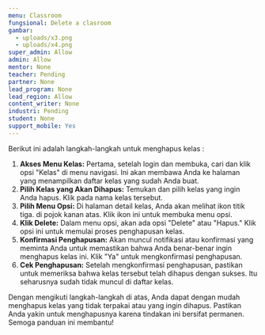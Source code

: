 ```yaml
---
menu: Classroom
fungsional: Delete a clasroom
gambar:
  - uploads/x3.png
  - uploads/x4.png
super_admin: Allow
admin: Allow
mentor: None
teacher: Pending
partner: None
lead_program: None
lead_region: Allow
content_writer: None
industri: Pending
student: None
support_mobile: Yes
---
```

B﻿erikut ini adalah langkah-langkah untuk menghapus kelas : 

1. **Akses Menu Kelas:** Pertama, setelah login dan membuka, cari dan klik opsi "Kelas" di menu navigasi. Ini akan membawa Anda ke halaman yang menampilkan daftar kelas yang sudah Anda buat.
2. **Pilih Kelas yang Akan Dihapus:** Temukan dan pilih kelas yang ingin Anda hapus. Klik pada nama kelas tersebut.
3. **Pilih Menu Opsi:** Di halaman detail kelas, Anda akan melihat ikon titik tiga. di pojok kanan atas. Klik ikon ini untuk membuka menu opsi.
4. **Klik Delete:** Dalam menu opsi, akan ada opsi "Delete" atau "Hapus." Klik opsi ini untuk memulai proses penghapusan kelas.
5. **Konfirmasi Penghapusan:** Akan muncul notifikasi atau konfirmasi yang meminta Anda untuk memastikan bahwa Anda benar-benar ingin menghapus kelas ini. Klik  "Ya" untuk mengkonfirmasi penghapusan.
6. **Cek Penghapusan:** Setelah mengkonfirmasi penghapusan, pastikan untuk memeriksa bahwa kelas tersebut telah dihapus dengan sukses. Itu seharusnya sudah tidak muncul di daftar kelas.

Dengan mengikuti langkah-langkah di atas, Anda dapat dengan mudah menghapus kelas yang tidak terpakai atau yang ingin dihapus. Pastikan Anda yakin untuk menghapusnya karena tindakan ini bersifat permanen. Semoga panduan ini membantu!